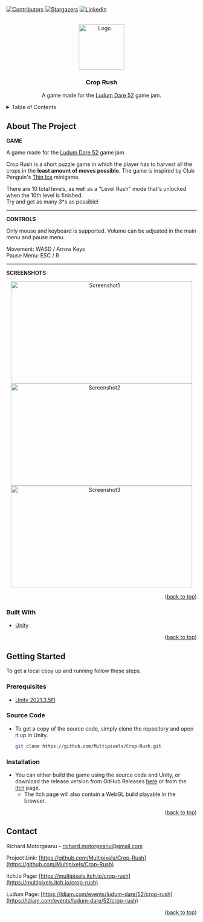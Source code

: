 [![Contributors][contributors-shield]][contributors-url]
[![Stargazers][stars-shield]][stars-url]
[![LinkedIn][linkedin-shield]][linkedin-url]
<!-- [![MIT License][license-shield]][license-url]
     [![Forks][forks-shield]][forks-url] -->



<!-- PROJECT LOGO -->
<br />
<div align="center">
  <a href="https://github.com/Multipixels/Crop-Rush">
    <img src="Assets/Sprites/Player.png" alt="Logo" width="120" height="120">
  </a>

<h3 align="center">Crop Rush</h3>

  <p align="center">
    A game made for the <a href="https://ldjam.com/events/ludum-dare/52">Ludum Dare 52</a> game jam.
  </p>
</div>



<!-- TABLE OF CONTENTS -->
<details>
  <summary>Table of Contents</summary>
  <ol>
    <li>
      <a href="#about-the-project">About The Project</a>
      <ul>
        <li><a href="#built-with">Built With</a></li>
      </ul>
    </li>
    <li>
      <a href="#getting-started">Getting Started</a>
      <ul>
        <li><a href="#prerequisites">Prerequisites</a></li>
        <li><a href="#installation">Installation</a></li>
      </ul>
    </li>
    <!--<li><a href="#license">License</a></li>-->
    <li><a href="#contact">Contact</a></li>
  </ol>
</details>



<!-- ABOUT THE PROJECT -->
## About The Project

**GAME**

A game made for the [Ludum Dare 52](https://ldjam.com/events/ludum-dare/52/crop-rush) game jam.

Crop Rush is a short puzzle game in which the player has to harvest all the crops in the **least amount of moves possible**. The game is inspired by Club Penguin's [Thin Ice](https://clubpenguin.fandom.com/wiki/Thin_Ice) minigame.

There are 10 total levels, as well as a "Level Rush" mode that's unlocked when the 10th level is finished.  
Try and get as many 3*s as possible!

---

**CONTROLS**

Only mouse and keyboard is supported.
Volume can be adjusted in the main menu and pause menu.

Movement: WASD / Arrow Keys  
Pause Menu: ESC / R

---

**SCREENSHOTS**

<div align="center">
<img src="Assets/HumbleScreenShot1.png" alt="Screenshot1" width="480" height="270">
<img src="Assets/HumbleScreenShot2.png"" alt="Screenshot2" width="480" height="270">
<img src="Assets/HumbleScreenShot3.png" alt="Screenshot3" width="480" height="270">
</div>


<p align="right">(<a href="#top">back to top</a>)</p>



### Built With

* [Unity](https://unity.com/)

<p align="right">(<a href="#top">back to top</a>)</p>



<!-- GETTING STARTED -->
## Getting Started

To get a local copy up and running follow these steps.

### Prerequisites

* [Unity 2021.3.5f1](https://unity.com/releases/editor/archive#:~:text=Release%20Notes-,Unity%202021.3.5,-June%2022%2C%202022)

### Source Code
* To get a copy of the source code, simply clone the repository and open it up in Unity.
   ```sh
   git clone https://github.com/Multipixels/Crop-Rush.git
   ```

### Installation

* You can either build the game using the source code and Unity, or download the release version from GitHub Releases [here](https://github.com/Multipixels/Crop-Rush/releases) or from the [itch](https://multipixels.itch.io/crop-rush) page.
  * The Itch page will also contain a WebGL build playable in the browser.

<p align="right">(<a href="#top">back to top</a>)</p>

<!-- LICENSE -->
<!-- ## License
Distributed under the MIT License. See `LICENSE.txt` for more information.
<p align="right">(<a href="#top">back to top</a>)</p> -->

<!-- CONTACT -->
## Contact

Richard Motorgeanu - richard.motorgeanu@gmail.com

Project Link: [https://github.com/Multipixels/Crop-Rush](https://github.com/Multipixels/Crop-Rush)

Itch.io Page: [https://multipixels.itch.io/crop-rush](https://multipixels.itch.io/crop-rush)

Ludum Page: [https://ldjam.com/events/ludum-dare/52/crop-rush](https://ldjam.com/events/ludum-dare/52/crop-rush)

<p align="right">(<a href="#top">back to top</a>)</p>



<!-- MARKDOWN LINKS & IMAGES -->
<!-- https://www.markdownguide.org/basic-syntax/#reference-style-links -->
[contributors-shield]: https://img.shields.io/github/contributors/Multipixels/Crop-Rush.svg?style=for-the-badge
[contributors-url]: https://github.com/Multipixels/Crop-Rush/graphs/contributors
[forks-shield]: https://img.shields.io/github/forks/Multipixels/Crop-Rush.svg?style=for-the-badge
[forks-url]: https://github.com/Multipixels/Crop-Rush/network/members
[stars-shield]: https://img.shields.io/github/stars/Multipixels/Crop-Rush.svg?style=for-the-badge
[stars-url]: https://github.com/Multipixels/Crop-Rush/stargazers
<!-- issues-shield: https://img.shields.io/github/issues/Multipixels/SelFISH.svg?style=for-the-badge -->
<!-- [issues-url]: https://github.com/Multipixels/Crop-Rush/issues -->
<!-- [license-shield]: https://img.shields.io/github/license/github_username/repo_name.svg?style=for-the-badge -->
<!-- [license-url]: https://github.com/github_username/repo_name/blob/master/LICENSE.txt -->
[linkedin-shield]: https://img.shields.io/badge/-LinkedIn-black.svg?style=for-the-badge&logo=linkedin&colorB=555
[linkedin-url]: https://www.linkedin.com/in/richard-motorgeanu/
[product-screenshot]: Assets/LudumTitleCard.png
